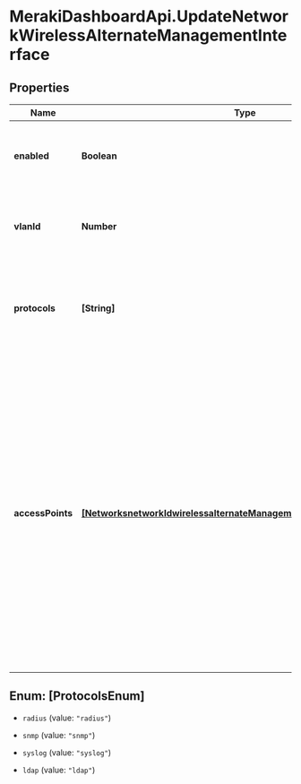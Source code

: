 # MerakiDashboardApi.UpdateNetworkWirelessAlternateManagementInterface

## Properties
Name | Type | Description | Notes
------------ | ------------- | ------------- | -------------
**enabled** | **Boolean** | Boolean value to enable or disable alternate management interface | [optional] 
**vlanId** | **Number** | Alternate management interface VLAN, must be between 1 and 4094 | [optional] 
**protocols** | **[String]** | Can be one or more of the following values: 'radius', 'snmp', 'syslog' or 'ldap' | [optional] 
**accessPoints** | [**[NetworksnetworkIdwirelessalternateManagementInterfaceAccessPoints]**](NetworksnetworkIdwirelessalternateManagementInterfaceAccessPoints.md) | Array of access point serial number and IP assignment. Note: accessPoints IP assignment is not applicable for template networks, in other words, do not put 'accessPoints' in the body when updating template networks. Also, an empty 'accessPoints' array will remove all previous static IP assignments | [optional] 


<a name="[ProtocolsEnum]"></a>
## Enum: [ProtocolsEnum]


* `radius` (value: `"radius"`)

* `snmp` (value: `"snmp"`)

* `syslog` (value: `"syslog"`)

* `ldap` (value: `"ldap"`)




